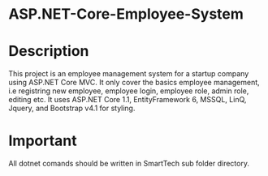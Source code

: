 # ASP.NET-Core-Employee-System
# Description
This project is an employee management system for a startup company using ASP.NET Core MVC. 
It only cover the basics employee management, i.e registring new employee, employee login, employee role, admin role, editing etc.
It uses ASP.NET Core 1.1, EntityFramework 6, MSSQL, LinQ, Jquery, and Bootstrap v4.1 for styling.
# Important


All dotnet comands should be written in SmartTech sub folder directory.
